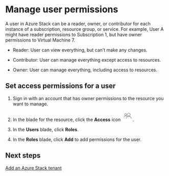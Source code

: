 ﻿<properties
	pageTitle="Manage permissions to resources per user in Azure Stack (service administrator and tenant) | Microsoft Azure"
	description="As a service administrator or tenant, learn how to manage permissions to resources per user."
	services="azure-stack"
	documentationCenter=""
	authors="ErikjeMS"
	manager="byronr"
	editor=""/>

<tags
	ms.service="azure-stack"
	ms.workload="na"
	ms.tgt_pltfrm="na"
	ms.devlang="na"
	ms.topic="article"
	ms.date="01/29/2016"
	ms.author="erikje"/>

# Manage user permissions

A user in Azure Stack can be a reader, owner, or contributor for each instance of a subscription, resource group, or service. For example, User A might have reader permissions to Subscription 1, but have owner permissions to Virtual Machine 7.

-   Reader: User can view everything, but can’t make any changes.

-   Contributor: User can manage everything except access to resources.

-   Owner: User can manage everything, including access to resources.


## Set access permissions for a user

1.  Sign in with an account that has owner permissions to the resource you want to manage.

2.  In the blade for the resource, click the **Access** icon ![](media/azure-stack-manage-permissions/image1.png).

3.  In the **Users** blade, click **Roles**.

4.  In the **Roles** blade, click **Add** to add permissions for the user.

## Next steps

[Add an Azure Stack tenant](azure-stack-add-new-user-aad.md)
